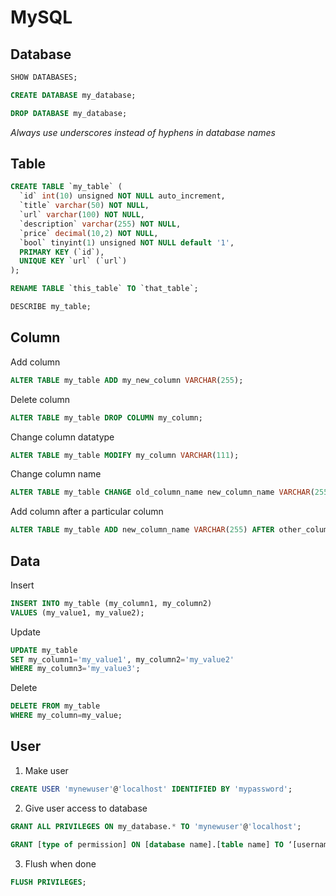 # MySQL

## Database ##

```sql
SHOW DATABASES;
```

```sql
CREATE DATABASE my_database;
```

```sql
DROP DATABASE my_database;
```

_Always use underscores instead of hyphens in database names_

## Table ##

```sql
CREATE TABLE `my_table` (
  `id` int(10) unsigned NOT NULL auto_increment,
  `title` varchar(50) NOT NULL,
  `url` varchar(100) NOT NULL,
  `description` varchar(255) NOT NULL,
  `price` decimal(10,2) NOT NULL,
  `bool` tinyint(1) unsigned NOT NULL default '1',
  PRIMARY KEY (`id`),
  UNIQUE KEY `url` (`url`)
);
```

```sql
RENAME TABLE `this_table` TO `that_table`;
```

```sql
DESCRIBE my_table;
```

## Column ##

Add column
```sql
ALTER TABLE my_table ADD my_new_column VARCHAR(255);
```

Delete column
```sql
ALTER TABLE my_table DROP COLUMN my_column;
```

Change column datatype
```sql
ALTER TABLE my_table MODIFY my_column VARCHAR(111);
```

Change column name
```sql
ALTER TABLE my_table CHANGE old_column_name new_column_name VARCHAR(255);
```

Add column after a particular column
```sql
ALTER TABLE my_table ADD new_column_name VARCHAR(255) AFTER other_column_name;
```

## Data ##

Insert
```sql
INSERT INTO my_table (my_column1, my_column2)
VALUES (my_value1, my_value2);
```

Update
```sql
UPDATE my_table
SET my_column1='my_value1', my_column2='my_value2'
WHERE my_column3='my_value3';
```

Delete
```sql
DELETE FROM my_table
WHERE my_column=my_value;
```

## User ##

1) Make user
```sql
CREATE USER 'mynewuser'@'localhost' IDENTIFIED BY 'mypassword';
```

2) Give user access to database
```sql
GRANT ALL PRIVILEGES ON my_database.* TO 'mynewuser'@'localhost';
```
```sql
GRANT [type of permission] ON [database name].[table name] TO ‘[username]’@'localhost’;
```

3) Flush when done
```sql
FLUSH PRIVILEGES;
```
